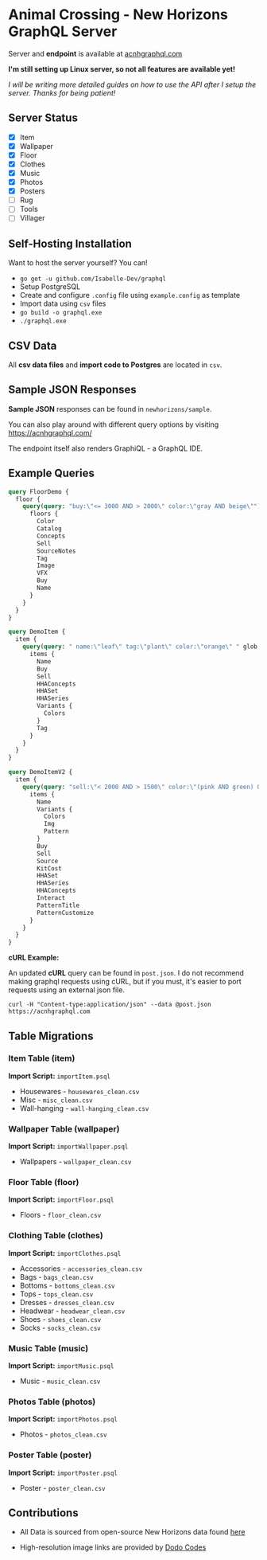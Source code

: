 # Animal Crossing - New Horizons GraphQL Server

Server and **endpoint** is available at [acnhgraphql.com](https://acnhgraphql.com/)

**I'm still setting up Linux server, so not all features are available yet!**

_I will be writing more detailed guides on how to use the API after I setup the server. Thanks for being patient!_

## Server Status

- [x] Item
- [x] Wallpaper
- [x] Floor
- [x] Clothes
- [x] Music
- [x] Photos
- [x] Posters
- [ ] Rug
- [ ] Tools
- [ ] Villager

## Self-Hosting Installation

Want to host the server yourself? You can!

- `go get -u github.com/Isabelle-Dev/graphql`
- Setup PostgreSQL
- Create and configure `.config` file using `example.config` as template
- Import data using `csv` files
- `go build -o graphql.exe`
- `./graphql.exe`

## CSV Data

All **csv data files** and **import code to Postgres** are located in `csv`.

## Sample JSON Responses

**Sample JSON** responses can be found in `newhorizons/sample`.

You can also play around with different query options by visiting https://acnhgraphql.com/

The endpoint itself also renders GraphiQL - a GraphQL IDE.

## Example Queries

```graphql
query FloorDemo {
  floor {
    query(query: "buy:\"<= 3000 AND > 2000\" color:\"gray AND beige\"") {
      floors {
        Color
        Catalog
        Concepts
        Sell
        SourceNotes
        Tag
        Image
        VFX
        Buy
        Name
      }
    }
  }
}
```

```graphql
query DemoItem {
  item {
    query(query: " name:\"leaf\" tag:\"plant\" color:\"orange\" " glob:"t" limit: 30) {
      items {
        Name
        Buy
        Sell
        HHAConcepts
        HHASet
        HHASeries
        Variants {
          Colors
        }
        Tag
      }
    }
  }
}
```

```graphql
query DemoItemV2 {
  item {
    query(query: "sell:\"< 2000 AND > 1500\" color:\"(pink AND green) OR orange\"") {
      items {
        Name
        Variants {
          Colors
          Img
          Pattern
        }
        Buy
        Sell
        Source
        KitCost
        HHASet
        HHASeries
        HHAConcepts
        Interact
        PatternTitle
        PatternCustomize
      }
    }
  }
}
```

**cURL Example:**

An updated **cURL** query can be found in `post.json`. I do not recommend making graphql requests using cURL, but if you must, it's easier to port requests using an external json file.

`curl -H "Content-type:application/json" --data @post.json https://acnhgraphql.com`

## Table Migrations

### Item Table (item)

**Import Script:** `importItem.psql`

- Housewares - `housewares_clean.csv`
- Misc - `misc_clean.csv`
- Wall-hanging - `wall-hanging_clean.csv`

### Wallpaper Table (wallpaper)

**Import Script:** `importWallpaper.psql`

- Wallpapers - `wallpaper_clean.csv`

### Floor Table (floor)

**Import Script:** `importFloor.psql`

- Floors - `floor_clean.csv`

### Clothing Table (clothes)

**Import Script:** `importClothes.psql`

- Accessories - `accessories_clean.csv`
- Bags - `bags_clean.csv`
- Bottoms - `bottoms_clean.csv`
- Tops - `tops_clean.csv`
- Dresses - `dresses_clean.csv`
- Headwear - `headwear_clean.csv`
- Shoes - `shoes_clean.csv`
- Socks - `socks_clean.csv`

### Music Table (music)

**Import Script:** `importMusic.psql`

- Music - `music_clean.csv`

### Photos Table (photos)

**Import Script:** `importPhotos.psql`

- Photos - `photos_clean.csv`

### Poster Table (poster)

**Import Script:** `importPoster.psql`

- Poster - `poster_clean.csv`

## Contributions

- All Data is sourced from open-source New Horizons data found [here](https://docs.google.com/spreadsheets/d/13d_LAJPlxMa_DubPTuirkIV4DERBMXbrWQsmSh8ReK4/)

- High-resolution image links are provided by [Dodo Codes](https://acnhcdn.com/)
